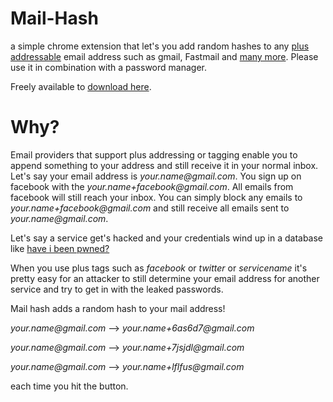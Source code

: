 # Mail-Hash

a simple chrome extension that let's you add random hashes to any [plus addressable](https://www.fastmail.com/help/receive/addressing.html) email address such as gmail, Fastmail and [many more](https://en.wikipedia.org/wiki/Comparison_of_webmail_providers#Features). Please use it in combination with a password manager.

Freely available to [download here](http://chrome-app-store-address.com).

# Why?

Email providers that support plus addressing or tagging enable you to append something to your address and still receive it in your normal inbox.
Let's say your email address is _your.name@gmail.com_. You sign up on facebook with the _your.name+facebook@gmail.com_.
All emails from facebook will still reach your inbox. You can simply block any emails to _your.name+facebook@gmail.com_ and still receive all emails sent to _your.name@gmail.com_.

Let's say a service get's hacked and your credentials wind up in a database like [have i been pwned?](https://haveibeenpwned.com/)

When you use plus tags such as _facebook_ or _twitter_ or _servicename_ it's pretty easy for an attacker to still determine your email address for another service and try to get in with the leaked passwords.

Mail hash adds a random hash to your mail address!

_your.name@gmail.com_ --> _your.name+6as6d7@gmail.com_

_your.name@gmail.com_ --> _your.name+7jsjdl@gmail.com_

_your.name@gmail.com_ --> _your.name+lflfus@gmail.com_

each time you hit the button.
